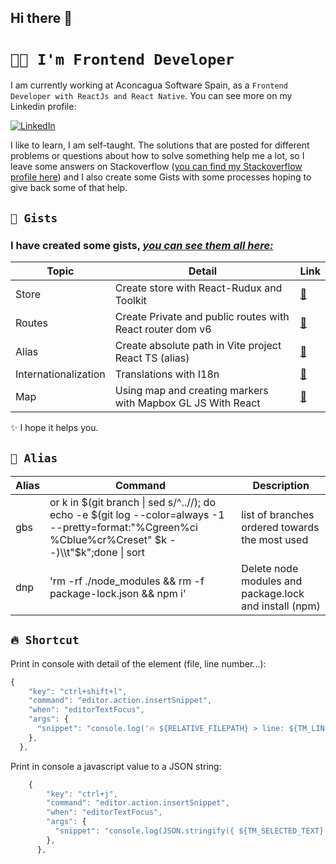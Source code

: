 ## Hi there 👋

# `👩‍💻 I'm Frontend Developer`

I am currently working at Aconcagua Software Spain, as a `Frontend Developer with ReactJs and React Native`. You can see more on my Linkedin profile:

<a href="https://www.linkedin.com/in/luciaaldanacastillo" target="_blank"><img alt="LinkedIn" src="https://img.shields.io/badge/linkedin-%230077B5.svg?&style=for-the-badge&logo=linkedin&logoColor=white" /></a>

I like to learn, I am self-taught. The solutions that are posted for different problems or questions about how to solve something help me a lot, so I leave some answers on Stackoverflow ([you can find my Stackoverflow profile here](https://stackoverflow.com/users/19827435/lucia-aldana)) and I also create some Gists with some processes hoping to give back some of that help.

## `🌟 Gists`

### I have created some gists, [_you can see them all here:_](https://gist.github.com/luciaaldana)

| Topic | Detail | Link |
|--|--|--|
| Store | Create store with React-Rudux and Toolkit | [🔗](https://gist.github.com/luciaaldana/d5445118263020994c33be1578144208)
| Routes | Create Private and public routes with React router dom v6 | [🔗](https://gist.github.com/luciaaldana/383b73e3546773dbb0a4ac762fff0660)
| Alias | Create absolute path in Vite project React TS (alias) | [🔗](https://gist.github.com/luciaaldana/7343c77b56e02a1ab7ed2903c01a843d)
| Internationalization | Translations with I18n | [🔗](https://gist.github.com/luciaaldana/540d60b401bea06672f03ea01db80aab)
| Map | Using map and creating markers with Mapbox GL JS With React | [🔗](https://gist.github.com/luciaaldana/9796f682a692963e4f68791d7240883d)

✨ I hope it helps you.

## `👾 Alias`

| Alias | Command |Description |
|--|--|--|
|gbs|or k in $(git branch &#124; sed s/^..//); do echo -e $(git log --color=always -1 --pretty=format:"%Cgreen%ci %Cblue%cr%Creset" $k --)\\t"$k";done &#124; sort | list of branches ordered towards the most used |
|dnp|'rm -rf ./node_modules && rm -f package-lock.json && npm i'|Delete node modules and package.lock and install (npm)|
## `🔥 Shortcut`

Print in console with detail of the element (file, line number...):

```javascript
{
    "key": "ctrl+shift+l",
    "command": "editor.action.insertSnippet",
    "when": "editorTextFocus",
    "args": {
      "snippet": "console.log('🔥 ${RELATIVE_FILEPATH} > line: ${TM_LINE_NUMBER} > ${TM_SELECTED_TEXT}:$2', ${TM_SELECTED_TEXT}$1);"
    },
  },
```

Print in console a javascript value to a JSON string: 

```javascript
    {
        "key": "ctrl+j",
        "command": "editor.action.insertSnippet",
        "when": "editorTextFocus",
        "args": {
          "snippet": "console.log(JSON.stringify({ ${TM_SELECTED_TEXT} }, null, 2));"
        },
      },
```


